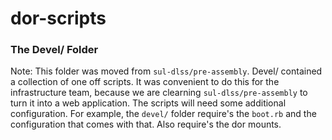 # dor-scripts

### The Devel/ Folder

Note: This folder was moved from `sul-dlss/pre-assembly`. Devel/ contained a collection of one off scripts. It was convenient to do this for the infrastructure team, because we are clearning `sul-dlss/pre-assembly` to turn it into a web application. 
The scripts will need some additional configuration. For example, the `devel/` folder require's the `boot.rb` and the configuration that comes with that. Also require's the dor mounts. 
